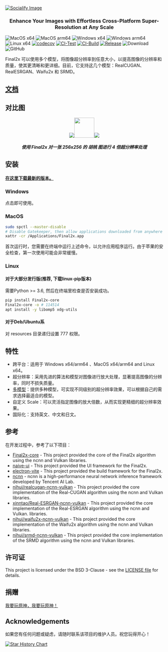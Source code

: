 <a href="https://socialify.git.ci/Tohrusky/Final2x/image?description=1&forks=1&issues=1&language=1&logo=https%3A%2F%2Fraw.githubusercontent.com%2FTohrusky%2FTohrusky%2Fmain%2Ficon%2Flogo.png&name=1&pattern=Circuit%20Board&pulls=1&stargazers=1&theme=Light">
  <picture>
    <source media="(prefers-color-scheme: dark)" srcset="https://socialify.git.ci/Tohrusky/Final2x/image?description=1&forks=1&issues=1&language=1&logo=https%3A%2F%2Fraw.githubusercontent.com%2FTohrusky%2FTohrusky%2Fmain%2Ficon%2Flogo-dark.png&name=1&pattern=Circuit%20Board&pulls=1&stargazers=1&theme=Dark" />
    <source media="(prefers-color-scheme: light)" srcset="https://socialify.git.ci/Tohrusky/Final2x/image?description=1&forks=1&issues=1&language=1&logo=https%3A%2F%2Fraw.githubusercontent.com%2FTohrusky%2FTohrusky%2Fmain%2Ficon%2Flogo.png&name=1&pattern=Circuit%20Board&pulls=1&stargazers=1&theme=Light" />
    <img alt="Socialify Image" src="https://socialify.git.ci/Tohrusky/Final2x/image?description=1&forks=1&issues=1&language=1&logo=https%3A%2F%2Fraw.githubusercontent.com%2FTohrusky%2FTohrusky%2Fmain%2Ficon%2Flogo.png&name=1&pattern=Circuit%20Board&pulls=1&stargazers=1&theme=Light" />
  </picture>
</a>

<h3 align="center"> Enhance Your Images with Effortless Cross-Platform Super-Resolution at Any Scale </h3>


![MacOS x64](https://img.shields.io/badge/Support-MacOS%20x64-blue?logo=Apple&style=flat-square)
![MacOS arm64](https://img.shields.io/badge/Support-MacOS%20arm64-blue?logo=Apple&style=flat-square)
![Windows x64](https://img.shields.io/badge/Support-Windows%20x64-blue?logo=Windows&style=flat-square)
![Windows arm64](https://img.shields.io/badge/Support-Windows%20arm64-blue?logo=Windows&style=flat-square)
![Linux x64](https://img.shields.io/badge/Support-Linux%20x64-blue?logo=Linux&style=flat-square)
[![codecov](https://codecov.io/gh/Tohrusky/Final2x/branch/main/graph/badge.svg?token=LL6K2P1RS8)](https://codecov.io/gh/Tohrusky/Final2x)
[![CI-Test](https://github.com/Tohrusky/Final2x/actions/workflows/CI-Test.yml/badge.svg)](https://github.com/Tohrusky/Final2x/actions/workflows/CI-Test.yml)
[![CI-Build](https://github.com/Tohrusky/Final2x/actions/workflows/CI-Build.yml/badge.svg)](https://github.com/Tohrusky/Final2x/actions/workflows/CI-Build.yml)
[![Release](https://github.com/Tohrusky/Final2x/actions/workflows/Release.yml/badge.svg)](https://github.com/Tohrusky/Final2x/actions/workflows/Release.yml)
![Download](https://img.shields.io/github/downloads/Tohrusky/Final2x/total)
![GitHub](https://img.shields.io/github/license/Tohrusky/Final2x)

Final2x 可以使用多个模型，将图像超分辨率到任意大小，以提高图像的分辨率和质量，使其更清晰和更详细。目前，它支持这几个模型：RealCUGAN、RealESRGAN、Waifu2x 和 SRMD。

## [文档](https://final2x.tohru.top/zh)

## 对比图
<div align="center">
<img src="https://s2.loli.net/2023/07/17/PiLvYzkAqewEya4.png" /><img src="https://s2.loli.net/2023/07/01/9QGbK2A4uERU31W.png" width="64" /><img src="https://s2.loli.net/2023/07/17/wzx6SHXMArWuhe5.png" />
</div>
<h5 align="center"> 使用 Final2x 对一张 256x256 的 胡桃 图进行 4 倍超分辨率处理 </h5>


## 安装
#### [在这里下载最新的版本。](https://github.com/Tohrusky/Final2x/releases)

### Windows
点击即可使用。

### MacOS
```bash
sudo spctl --master-disable
# Disable Gatekeeper, then allow applications downloaded from anywhere in System Preferences > Security & Privacy > General
xattr -cr /Applications/Final2x.app
```
首次运行时，您需要在终端中运行上述命令，以允许应用程序运行。由于苹果的安全检查，第一次使用可能会非常缓慢。

### Linux
#### 对于大部分发行版(推荐, 下载linux-pip版本)
需要Python >= 3.6, 然后在终端里检查是否安装成功。
```bash
pip install Final2x-core
Final2x-core -o # 114514
apt install -y libomp5 xdg-utils
```

#### 对于Deb/Ubuntu系
对 resources 目录递归设置 777 权限。


## 特性
- 跨平台：适用于 Windows x64/arm64 、MacOS x64/arm64 and Linux x64。
- 超分辨率：采用先进的算法和模型对图像进行放大处理，显著提高图像的分辨率，同时不损失质量。
- [多模型](https://github.com/Tohrusky/Final2x-core)：提供多种模型，可实现不同级别的超分辨率效果，可以根据自己的需求选择最适合的模型。
- 自定义 Scale：可以灵活指定图像的放大倍数，从而实现更精细的超分辨率效果。
- 国际化：支持英文、中文和日文。


## 参考
在开发过程中，参考了以下项目：

- [Final2x-core](https://github.com/Tohrusky/Final2x-core) - This project provided the core of the Final2x algorithm using the ncnn and Vulkan libraries.
- [naive-ui](https://github.com/tusen-ai/naive-ui) - This project provided the UI framework for the Final2x.
- [electron-vite](https://github.com/alex8088/electron-vite) - This project provided the build framework for the Final2x.
- [ncnn](https://github.com/Tencent/ncnn) - ncnn is a high-performance neural network inference framework developed by Tencent AI Lab.
- [nihui/realcugan-ncnn-vulkan](https://github.com/nihui/realcugan-ncnn-vulkan) - This project provided the core implementation of the Real-CUGAN algorithm using the ncnn and Vulkan libraries.
- [xinntao/Real-ESRGAN-ncnn-vulkan](https://github.com/xinntao/Real-ESRGAN-ncnn-vulkan) - This project provided the core implementation of the Real-ESRGAN algorithm using the ncnn and Vulkan.
libraries.
- [nihui/waifu2x-ncnn-vulkan](https://github.com/nihui/waifu2x-ncnn-vulkan) - This project provided the core implementation of the Waifu2x algorithm using the ncnn and Vulkan libraries.
- [nihui/srmd-ncnn-vulkan](https://github.com/nihui/srmd-ncnn-vulkan) - This project provided the core implementation of the SRMD algorithm using the ncnn and Vulkan libraries.


## 许可证
This project is licensed under the BSD 3-Clause - see
the [LICENSE file](https://github.com/Tohrusky/Final2x/blob/main/LICENSE) for details.

## 捐赠
[我要玩原神，我要玩原神！](https://afdian.net/a/tohrusky)

## Acknowledgements
如果您有任何问题或疑虑，请随时联系该项目的维护人员。祝您玩得开心！

<a href="https://star-history.com/#Tohrusky/Final2x&Date">
  <picture>
    <source media="(prefers-color-scheme: dark)" srcset="https://api.star-history.com/svg?repos=Tohrusky/Final2x&type=Date&theme=dark" />
    <source media="(prefers-color-scheme: light)" srcset="https://api.star-history.com/svg?repos=Tohrusky/Final2x&type=Date" />
    <img alt="Star History Chart" src="https://api.star-history.com/svg?repos=Tohrusky/Final2x&type=Date" />
  </picture>
</a>
